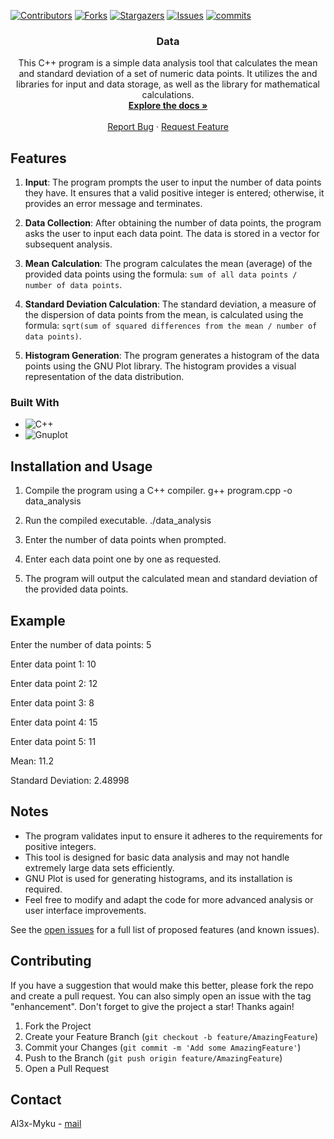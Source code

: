 
<a name="readme-top"></a>

[![Contributors][contributors-shield]][contributors-url]
[![Forks][forks-shield]][forks-url]
[![Stargazers][stars-shield]][stars-url]
[![Issues][issues-shield]][issues-url]
[![commits](https://flat.badgen.net/github/commits/Al3x-Myku/Data/master?scale=1.4)](https://github.com/Al3x-Myku/Data/commits/main?icon=github&color=green&style=for-the-badge)

<h3 align="center">Data</h3>

  <p align="center">
   This C++ program is a simple data analysis tool that calculates the mean and standard deviation of a set of numeric data points. It utilizes the <iostream> and <vector> libraries for input and data storage, as well as the <cmath> library for mathematical calculations.
    <br />
    <a href="https://github.com/Al3x-Myku/Data/blob/master/README.md"><strong>Explore the docs »</strong></a>
    <br />
    <br />
    <a href="https://github.com/Al3x-Myku/Data/issues">Report Bug</a>
    ·
    <a href="https://github.com/Al3x-Myku/Data/issues">Request Feature</a>
  </p>
</div>




<!-- Features -->
## Features

1. **Input**: The program prompts the user to input the number of data points they have. It ensures that a valid positive integer is entered; otherwise, it provides an error message and terminates.

2. **Data Collection**: After obtaining the number of data points, the program asks the user to input each data point. The data is stored in a vector for subsequent analysis.

3. **Mean Calculation**: The program calculates the mean (average) of the provided data points using the formula: `sum of all data points / number of data points`.

4. **Standard Deviation Calculation**: The standard deviation, a measure of the dispersion of data points from the mean, is calculated using the formula: `sqrt(sum of squared differences from the mean / number of data points)`.
5. **Histogram Generation**: The program generates a histogram of the data points using the GNU Plot library. The histogram provides a visual representation of the data distribution.





### Built With

* ![C++](https://img.shields.io/badge/C++-3670A0?style=for-the-badge&logo=c%2B%2B&logoColor=white)
* ![Gnuplot](https://img.shields.io/badge/Gnuplot-yellow?style=for-the-badge&logo=alwaysdata&logoColor=white)
  
  
  
  





<!-- Installation and Usage -->
## Installation and Usage


1. Compile the program using a C++ compiler.
 g++ program.cpp -o data_analysis
2. Run the compiled executable.
./data_analysis

3. Enter the number of data points when prompted.

4. Enter each data point one by one as requested.

5. The program will output the calculated mean and standard deviation of the provided data points.
## Example
Enter the number of data points: 5 

Enter data point 1: 10

Enter data point 2: 12

Enter data point 3: 8

Enter data point 4: 15

Enter data point 5: 11

Mean: 11.2

Standard Deviation: 2.48998




## Notes

- The program validates input to ensure it adheres to the requirements for positive integers.
- This tool is designed for basic data analysis and may not handle extremely large data sets efficiently.
- GNU Plot is used for generating histograms, and its installation is required.
- Feel free to modify and adapt the code for more advanced analysis or user interface improvements.
    

See the [open issues](https://github.com/Al3x-Myku/Data/issues) for a full list of proposed features (and known issues).





<!-- CONTRIBUTING -->
## Contributing
If you have a suggestion that would make this better, please fork the repo and create a pull request. You can also simply open an issue with the tag "enhancement".
Don't forget to give the project a star! Thanks again!

1. Fork the Project
2. Create your Feature Branch (`git checkout -b feature/AmazingFeature`)
3. Commit your Changes (`git commit -m 'Add some AmazingFeature'`)
4. Push to the Branch (`git push origin feature/AmazingFeature`)
5. Open a Pull Request




<!-- CONTACT -->
## Contact

Al3x-Myku - [mail](mailto:micu.georgealexandru@gmail.com) 





<!-- MARKDOWN LINKS & IMAGES -->
<!-- https://www.markdownguide.org/basic-syntax/#reference-style-links -->
[contributors-shield]: https://img.shields.io/github/contributors/Al3x-Myku/Data.svg?style=for-the-badge
[contributors-url]: https://github.com/Al3x-Myku/Data/graphs/contributors
[forks-shield]: https://img.shields.io/github/forks/Al3x-Myku/Data.svg?style=for-the-badge
[forks-url]: https://github.com/Al3x-Myku/Data/network/members
[stars-shield]: https://img.shields.io/github/stars/Al3x-Myku/Data.svg?style=for-the-badge
[stars-url]: https://github.com/Al3x-Myku/Data/stargazers
[issues-shield]: https://img.shields.io/github/issues/Al3x-Myku/Data.svg?style=for-the-badge
[issues-url]: https://github.com/Al3x-Myku/Data/issues
